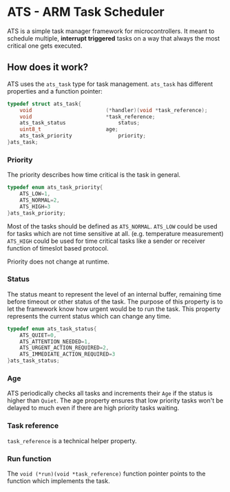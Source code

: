 # ATS - ARM Task Scheduler

ATS is a simple task manager framework for microcontrollers. It meant to schedule multiple, **interrupt triggered** tasks
on a way that always the most critical one gets executed.

## How does it work?
ATS uses the `ats_task` type for task management. `ats_task` has different properties and a function pointer:  

```C
typedef struct ats_task{
	void						(*handler)(void *task_reference);
	void						*task_reference;
	ats_task_status					status;
	uint8_t						age;
	ats_task_priority				priority;
}ats_task;
```
### Priority
The priority describes how time critical is the task in general.

```C
typedef enum ats_task_priority{
	ATS_LOW=1,
	ATS_NORMAL=2,
	ATS_HIGH=3
}ats_task_priority;
```
Most of the tasks should be defined as `ATS_NORMAL`.
`ATS_LOW` could be used for tasks which are not time sensitive at all. (e.g. temperature measurement)
`ATS_HIGH` could be used for time critical tasks like a sender or receiver function of timeslot based protocol.

Priority does not change at runtime. 

### Status 
The status meant to represent the level of an internal buffer, remaining time before timeout or other status of the task. 
The purpose of this property is to let the framework know how urgent would be to run the task. This property represents 
the current status which can change any time.

```C
typedef enum ats_task_status{
	ATS_QUIET=0,
	ATS_ATTENTION_NEEDED=1,
	ATS_URGENT_ACTION_REQUIRED=2,
	ATS_IMMEDIATE_ACTION_REQUIRED=3
}ats_task_status;
```
### Age
ATS periodically checks all tasks and increments their `Age` if the status is higher than `Quiet`. The age property ensures that low priority
tasks won't be delayed to much even if there are high priority tasks waiting.

### Task reference 
`task_reference` is a technical helper property.

### Run function
The `void (*run)(void *task_reference)` function pointer points to the function which implements the task.
